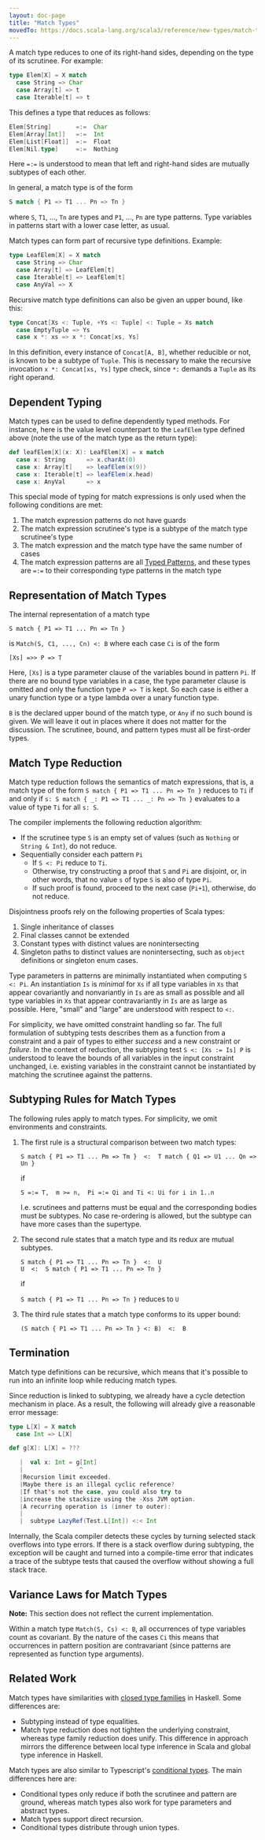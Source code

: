 ```yaml
---
layout: doc-page
title: "Match Types"
movedTo: https://docs.scala-lang.org/scala3/reference/new-types/match-types.html
---
```


A match type reduces to one of its right-hand sides, depending on the type of
its scrutinee. For example:

```scala
type Elem[X] = X match
  case String => Char
  case Array[t] => t
  case Iterable[t] => t
```

This defines a type that reduces as follows:

```scala
Elem[String]       =:=  Char
Elem[Array[Int]]   =:=  Int
Elem[List[Float]]  =:=  Float
Elem[Nil.type]     =:=  Nothing
```

Here `=:=` is understood to mean that left and right-hand sides are mutually
subtypes of each other.

In general, a match type is of the form

```scala
S match { P1 => T1 ... Pn => Tn }
```

where `S`, `T1`, ..., `Tn` are types and `P1`, ..., `Pn` are type patterns. Type
variables in patterns start with a lower case letter, as usual.

Match types can form part of recursive type definitions. Example:

```scala
type LeafElem[X] = X match
  case String => Char
  case Array[t] => LeafElem[t]
  case Iterable[t] => LeafElem[t]
  case AnyVal => X
```

Recursive match type definitions can also be given an upper bound, like this:

```scala
type Concat[Xs <: Tuple, +Ys <: Tuple] <: Tuple = Xs match
  case EmptyTuple => Ys
  case x *: xs => x *: Concat[xs, Ys]
```

In this definition, every instance of `Concat[A, B]`, whether reducible or not,
is known to be a subtype of `Tuple`. This is necessary to make the recursive
invocation `x *: Concat[xs, Ys]` type check, since `*:` demands a `Tuple` as its
right operand.

## Dependent Typing

Match types can be used to define dependently typed methods. For instance, here
is the value level counterpart to the `LeafElem` type defined above (note the
use of the match type as the return type):

```scala
def leafElem[X](x: X): LeafElem[X] = x match
  case x: String      => x.charAt(0)
  case x: Array[t]    => leafElem(x(9))
  case x: Iterable[t] => leafElem(x.head)
  case x: AnyVal      => x
```

This special mode of typing for match expressions is only used when the
following conditions are met:

1. The match expression patterns do not have guards
2. The match expression scrutinee's type is a subtype of the match type
   scrutinee's type
3. The match expression and the match type have the same number of cases
4. The match expression patterns are all [Typed Patterns](https://scala-lang.org/files/archive/spec/2.13/08-pattern-matching.html#typed-patterns),
   and these types are `=:=` to their corresponding type patterns in the match
   type

## Representation of Match Types

The internal representation of a match type
```
S match { P1 => T1 ... Pn => Tn }
```
is `Match(S, C1, ..., Cn) <: B` where each case `Ci` is of the form
```
[Xs] =>> P => T
```

Here, `[Xs]` is a type parameter clause of the variables bound in pattern `Pi`.
If there are no bound type variables in a case, the type parameter clause is
omitted and only the function type `P => T` is kept. So each case is either a
unary function type or a type lambda over a unary function type.

`B` is the declared upper bound of the match type, or `Any` if no such bound is
given.  We will leave it out in places where it does not matter for the
discussion. The scrutinee, bound, and pattern types must all be first-order
types.

## Match Type Reduction

Match type reduction follows the semantics of match expressions, that is, a
match type of the form `S match { P1 => T1 ... Pn => Tn }` reduces to `Ti` if
and only if `s: S match { _: P1 => T1 ... _: Pn => Tn }` evaluates to a value of
type `Ti` for all `s: S`.

The compiler implements the following reduction algorithm:

- If the scrutinee type `S` is an empty set of values (such as `Nothing` or
  `String & Int`), do not reduce.
- Sequentially consider each pattern `Pi`
    - If `S <: Pi` reduce to `Ti`.
    - Otherwise, try constructing a proof that `S` and `Pi` are disjoint, or, in
      other words, that no value `s` of type `S` is also of type `Pi`.
    - If such proof is found, proceed to the next case (`Pi+1`), otherwise, do
      not reduce.

Disjointness proofs rely on the following properties of Scala types:

1. Single inheritance of classes
2. Final classes cannot be extended
3. Constant types with distinct values are nonintersecting
4. Singleton paths to distinct values are nonintersecting, such as `object` definitions or singleton enum cases.

Type parameters in patterns are minimally instantiated when computing `S <: Pi`.
An instantiation `Is` is _minimal_ for `Xs` if all type variables in `Xs` that
appear covariantly and nonvariantly in `Is` are as small as possible and all
type variables in `Xs` that appear contravariantly in `Is` are as large as
possible.  Here, "small" and "large" are understood with respect to  `<:`.

For simplicity, we have omitted constraint handling so far. The full formulation
of subtyping tests describes them as a function from a constraint and a pair of
types to either _success_ and a new constraint or _failure_. In the context of
reduction, the subtyping test `S <: [Xs := Is] P` is understood to leave the
bounds of all variables in the input constraint unchanged, i.e. existing
variables in the constraint cannot be instantiated by matching the scrutinee
against the patterns.

## Subtyping Rules for Match Types

The following rules apply to match types. For simplicity, we omit environments
and constraints.

1. The first rule is a structural comparison between two match types:

   ```
   S match { P1 => T1 ... Pm => Tm }  <:  T match { Q1 => U1 ... Qn => Un }
   ```

   if

   ```
   S =:= T,  m >= n,  Pi =:= Qi and Ti <: Ui for i in 1..n
   ```

   I.e. scrutinees and patterns must be equal and the corresponding bodies must
   be subtypes. No case re-ordering is allowed, but the subtype can have more
   cases than the supertype.

2. The second rule states that a match type and its redux are mutual subtypes.

   ```
   S match { P1 => T1 ... Pn => Tn }  <:  U
   U  <:  S match { P1 => T1 ... Pn => Tn }
   ```

   if

   `S match { P1 => T1 ... Pn => Tn }` reduces to `U`

3. The third rule states that a match type conforms to its upper bound:

   ```
   (S match { P1 => T1 ... Pn => Tn } <: B)  <:  B
   ```

## Termination

Match type definitions can be recursive, which means that it's possible to run
into an infinite loop while reducing match types.

Since reduction is linked to subtyping, we already have a cycle detection
mechanism in place. As a result, the following will already give a reasonable
error message:

```scala
type L[X] = X match
  case Int => L[X]

def g[X]: L[X] = ???
```

```scala
   |  val x: Int = g[Int]
   |                ^
   |Recursion limit exceeded.
   |Maybe there is an illegal cyclic reference?
   |If that's not the case, you could also try to
   |increase the stacksize using the -Xss JVM option.
   |A recurring operation is (inner to outer):
   |
   |  subtype LazyRef(Test.L[Int]) <:< Int
```

Internally, the Scala compiler detects these cycles by turning selected stack overflows into
type errors. If there is a stack overflow during subtyping, the exception will
be caught and turned into a compile-time error that indicates a trace of the
subtype tests that caused the overflow without showing a full stack trace.

## Variance Laws for Match Types

**Note:** This section does not reflect the current implementation.

Within a match type `Match(S, Cs) <: B`, all occurrences of type variables count
as covariant. By the nature of the cases `Ci` this means that occurrences in
pattern position are contravariant (since patterns are represented as function
type arguments).

## Related Work

Match types have similarities with
[closed type families](https://wiki.haskell.org/GHC/Type_families) in Haskell.
Some differences are:

- Subtyping instead of type equalities.
- Match type reduction does not tighten the underlying constraint, whereas type
  family reduction does unify. This difference in approach mirrors the
  difference between local type inference in Scala and global type inference in
  Haskell.

Match types are also similar to Typescript's
[conditional types](https://github.com/Microsoft/TypeScript/pull/21316). The
main differences here are:

 - Conditional types only reduce if both the scrutinee and pattern are ground,
   whereas match types also work for type parameters and abstract types.
 - Match types support direct recursion.
 - Conditional types distribute through union types.
